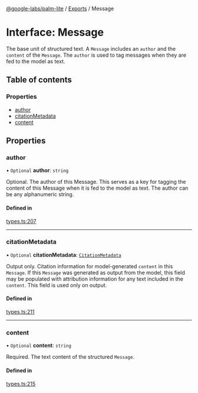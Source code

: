 [@google-labs/palm-lite](../README.md) / [Exports](../modules.md) / Message

# Interface: Message

The base unit of structured text. A `Message` includes an `author` and the `content` of the `Message`. The `author` is used to tag messages when they are fed to the model as text.

## Table of contents

### Properties

- [author](Message.md#author)
- [citationMetadata](Message.md#citationmetadata)
- [content](Message.md#content)

## Properties

### author

• `Optional` **author**: `string`

Optional. The author of this Message. This serves as a key for tagging the content of this Message when it is fed to the model as text. The author can be any alphanumeric string.

#### Defined in

[types.ts:207](https://github.com/Chizobaonorh/labs-prototypes/blob/2adb69f/seeds/palm-lite/src/types.ts#L207)

___

### citationMetadata

• `Optional` **citationMetadata**: [`CitationMetadata`](CitationMetadata.md)

Output only. Citation information for model-generated `content` in this `Message`. If this `Message` was generated as output from the model, this field may be populated with attribution information for any text included in the `content`. This field is used only on output.

#### Defined in

[types.ts:211](https://github.com/Chizobaonorh/labs-prototypes/blob/2adb69f/seeds/palm-lite/src/types.ts#L211)

___

### content

• `Optional` **content**: `string`

Required. The text content of the structured `Message`.

#### Defined in

[types.ts:215](https://github.com/Chizobaonorh/labs-prototypes/blob/2adb69f/seeds/palm-lite/src/types.ts#L215)
